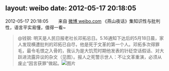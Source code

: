 layout: weibo
date: 2012-05-17 20:18:05
---
2012-05-17 20:18:05  &nbsp;&nbsp;&nbsp;&nbsp;&nbsp;&nbsp; 来自 <a href="http://weibo.com/" rel="nofollow">微博 weibo.com</a>
《燕山夜话》集知识性与批判性，语言平实易懂，值得一看~
>  @钱钢: 明天是人民日报老社长邓拓忌日。5.16通知下达后的5月18日晨，家人发现横遭批判的邓拓已自尽，他是死于文革的第一个人。邓拓多次得罪毛，最令毛恨之入骨的，我认为是大饥荒时期他发表的针砭空话假话、对大跃进流露异议的杂文（见图）。报人之死警示世人：不让文革重演，必须从废止“因言获罪”做起。 ​​​
>  ![图片](https://ww1.sinaimg.cn/large/76f5824fgw1dt1j6mbztpj.jpg)
